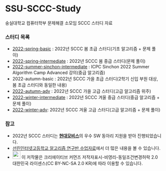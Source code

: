 # SSU-SCCC-Study

숭실대학교 컴퓨터학부 문제해결 소모임 SCCC 스터디 자료

### 스터디 목록

* [2022-spring-basic](https://github.com/justiceHui/SSU-SCCC-Study/tree/master/2022-spring-basic) : 2022년 SCCC 봄 초급 스터디(기초 알고리즘 + 문제 풀이)
* [2022-spring-intermediate](https://github.com/justiceHui/SSU-SCCC-Study/tree/master/2022-spring-intermediate) : 2022년 SCCC 봄 중급 스터디(문제 풀이)
* [2022-summer-sinchon-intermediate](https://github.com/justiceHui/SSU-SCCC-Study/tree/master/2022-summer-sinchon-intermediate) : ICPC Sinchon 2022 Summer Algorithm Camp Advanced 강의(중급 알고리즘)
* 2022-autumn-basic : 2022년 SCCC 가을 초급 스터디(2학기 신입 부원 대상, 봄 초급 스터디와 동일한 내용)
* [2022-autumn-adv](https://github.com/justiceHui/SSU-SCCC-Study/tree/master/2022-autumn-adv) : 2022년 SCCC 가을 고급 스터디(고급 알고리즘 위주)
* [2022-winter-intermediate](https://github.com/justiceHui/SSU-SCCC-Study/tree/master/2022-winter-intermediate) : 2022년 SCCC 겨울 중급 스터디(중급 알고리즘 + 문제 풀이)
* [2022-winter-adv](https://github.com/justiceHui/SSU-SCCC-Study/tree/master/2022-winter-adv): 2022년 SCCC 겨울 고급 스터디(고급 알고리즘 + 문제 풀이)

### 참고

* 2022년 SCCC 스터디는 [**현대모비스**](https://www.mobis.co.kr/kr/index.do)의 우수 SW 동아리 지원을 받아 진행되었습니다.
* [선린인터넷고등학교 알고리즘 연구반 수업자료](https://github.com/justiceHui/Sunrin-SHARC)에서 더 많은 내용을 볼 수 있습니다.
* <img src="https://mirrors.creativecommons.org/presskit/buttons/88x31/png/by-nc-sa.png" height="25px"> 이 저작물은 크리에이티브 커먼즈 저작자표시-비영리-동일조건변경허락 2.0 대한민국 라이센스(CC BY-NC-SA 2.0 KR)에 따라 이용할 수 있습니다.
